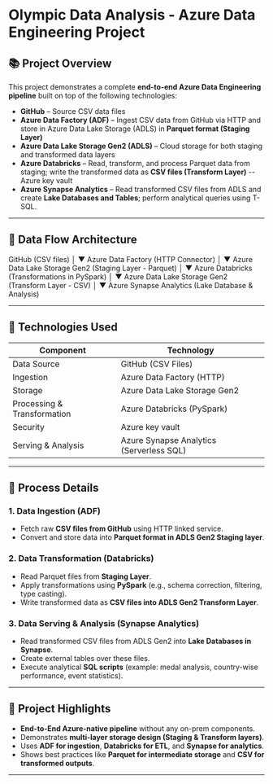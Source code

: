 # Olympic Data Analysis - Azure Data Engineering Project

## 📚 Project Overview

This project demonstrates a complete **end-to-end Azure Data Engineering pipeline** built on top of the following technologies:

- **GitHub** – Source CSV data files
- **Azure Data Factory (ADF)** – Ingest CSV data from GitHub via HTTP and store in Azure Data Lake Storage (ADLS) in **Parquet format (Staging Layer)**
- **Azure Data Lake Storage Gen2 (ADLS)** – Cloud storage for both staging and transformed data layers
- **Azure Databricks** – Read, transform, and process Parquet data from staging; write the transformed data as **CSV files (Transform Layer)**
  --Azure key vault
- **Azure Synapse Analytics** – Read transformed CSV files from ADLS and create **Lake Databases and Tables**; perform analytical queries using T-SQL.

---

## 📂 Data Flow Architecture

GitHub (CSV files)
│
▼
Azure Data Factory (HTTP Connector)
│
▼
Azure Data Lake Storage Gen2 (Staging Layer - Parquet)
│
▼
Azure Databricks (Transformations in PySpark)
│
▼
Azure Data Lake Storage Gen2 (Transform Layer - CSV)
│
▼
Azure Synapse Analytics (Lake Database & Analysis)

---

## 🔧 Technologies Used

| Component                   | Technology                               |
| --------------------------- | ---------------------------------------- |
| Data Source                 | GitHub (CSV Files)                       |
| Ingestion                   | Azure Data Factory (HTTP)                |
| Storage                     | Azure Data Lake Storage Gen2             |
| Processing & Transformation | Azure Databricks (PySpark)               |
| Security                    | Azure key vault                          |
| Serving & Analysis          | Azure Synapse Analytics (Serverless SQL) |

---

## 🔄 Process Details

### 1. **Data Ingestion (ADF)**

- Fetch raw **CSV files from GitHub** using HTTP linked service.
- Convert and store data into **Parquet format in ADLS Gen2 Staging layer**.

### 2. **Data Transformation (Databricks)**

- Read Parquet files from **Staging Layer**.
- Apply transformations using **PySpark** (e.g., schema correction, filtering, type casting).
- Write transformed data as **CSV files into ADLS Gen2 Transform Layer**.

### 3. **Data Serving & Analysis (Synapse Analytics)**

- Read transformed CSV files from ADLS Gen2 into **Lake Databases in Synapse**.
- Create external tables over these files.
- Execute analytical **SQL scripts** (example: medal analysis, country-wise performance, event statistics).

---

## 🚀 Project Highlights

- **End-to-End Azure-native pipeline** without any on-prem components.
- Demonstrates **multi-layer storage design (Staging & Transform layers)**.
- Uses **ADF for ingestion**, **Databricks for ETL**, and **Synapse for analytics**.
- Shows best practices like **Parquet for intermediate storage** and **CSV for transformed outputs**.

---
